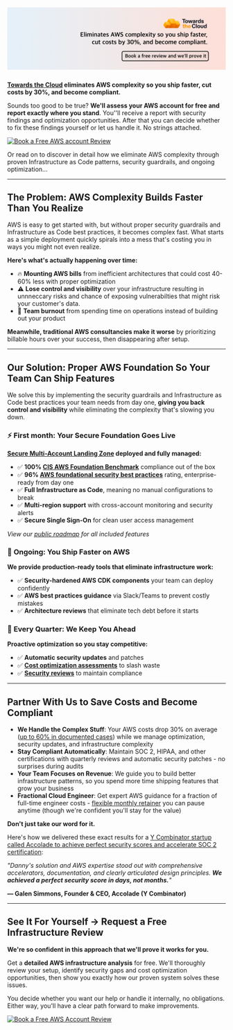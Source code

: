 # [![Towards the Cloud banner](../image/github-title-banner.png)](https://towardsthecloud.com)

**[Towards the Cloud](https://towardsthecloud.com/about) eliminates AWS complexity so you ship faster, cut costs by 30%, and become compliant.**

Sounds too good to be true? **We'll assess your AWS account for free and report exactly where you stand**. You''ll receive a report with security findings and optimization opportunities. After that you can decide whether to fix these findings yourself or let us handle it. No strings attached.

<a href="https://cal.com/towardsthecloud/aws-infrastructure-review"><img alt="Book a Free AWS account Review" src="https://img.shields.io/badge/Book%20A%20Free%20AWS%20Account%20Review-success.svg?style=for-the-badge"/></a>

Or read on to discover in detail how we eliminate AWS complexity through proven Infrastructure as Code patterns, security guardrails, and ongoing optimization...

---

## The Problem: AWS Complexity Builds Faster Than You Realize

AWS is easy to get started with, but without proper security guardrails and Infrastructure as Code best practices, it becomes complex fast. What starts as a simple deployment quickly spirals into a mess that's costing you in ways you might not even realize.

**Here's what's actually happening over time:**
- 🔥 **Mounting AWS bills** from inefficient architectures that could cost 40-60% less with proper optimization
- ⚠️ **Lose control and visibility** over your infrastructure resulting in unnneccary risks and chance of exposing vulnerabilties that might risk your customer's data.
- 😤 **Team burnout** from spending time on operations instead of building out your product

**Meanwhile, traditional AWS consultancies make it worse** by prioritizing billable hours over your success, then disappearing after setup.

---

## Our Solution: Proper AWS Foundation So Your Team Can Ship Features

We solve this by implementing the security guardrails and Infrastructure as Code best practices your team needs from day one, **giving you back control and visibility** while eliminating the complexity that's slowing you down.

### ⚡ **First month: Your Secure Foundation Goes Live**
**[Secure Multi-Account Landing Zone](https://towardsthecloud.com/services/aws-landing-zone) deployed and fully managed:**
- ✅ **100% [CIS AWS Foundation Benchmark](https://docs.aws.amazon.com/securityhub/latest/userguide/cis-aws-foundations-benchmark.html)** compliance out of the box
- ✅ **96% [AWS foundational security best practices](https://docs.aws.amazon.com/securityhub/latest/userguide/fsbp-standard.html)** rating, enterprise-ready from day one
- ✅ **Full Infrastructure as Code**, meaning no manual configurations to break
- ✅ **Multi-region support** with cross-account monitoring and security alerts
- ✅ **Secure Single Sign-On** for clean user access management

*View our [public roadmap](https://github.com/towardsthecloud/aws-cdk-landing-zone-roadmap?tab=readme-ov-file#features) for all included features*

### 🚀 **Ongoing: You Ship Faster on AWS**
**We provide production-ready tools that eliminate infrastructure work:**
- ✅ **Security-hardened AWS CDK components** your team can deploy confidently
- ✅ **AWS best practices guidance** via Slack/Teams to prevent costly mistakes
- ✅ **Architecture reviews** that eliminate tech debt before it starts

### 🔧 **Every Quarter: We Keep You Ahead**
**Proactive optimization so you stay competitive:**
- ✅ **Automatic security updates** and patches
- ✅ **[Cost optimization assessments](https://towardsthecloud.com/services/aws-cost-optimization)** to slash waste
- ✅ **[Security reviews](https://towardsthecloud.com/services/aws-security-review)** to maintain compliance

---

## Partner With Us to Save Costs and Become Compliant
- **We Handle the Complex Stuff**: Your AWS costs drop 30% on average ([up to 60% in documented cases](https://towardsthecloud.com/services/aws-cost-optimization#case-study)) while we manage optimization, security updates, and infrastructure complexity
- **Stay Compliant Automatically**: Maintain SOC 2, HIPAA, and other certifications with quarterly reviews and automatic security patches - no surprises during audits
- **Your Team Focuses on Revenue**: We guide you to build better infrastructure patterns, so you spend more time shipping features that grow your business
- **Fractional Cloud Engineer**: Get expert AWS guidance for a fraction of full-time engineer costs - [flexible monthly retainer](https://towardsthecloud.com/pricing) you can pause anytime (though we're confident you'll stay for the value)

**Don't just take our word for it.**

Here's how we delivered these exact results for a [Y Combinator startup called Accolade to achieve perfect security scores and accelerate SOC 2 certification](https://towardsthecloud.com/blog/aws-landing-zone-case-study-accolade):

*"Danny's solution and AWS expertise stood out with comprehensive accelerators, documentation, and clearly articulated design principles. **We achieved a perfect security score in days, not months.**"*

**— Galen Simmons, Founder & CEO, Accolade (Y Combinator)**

---

## See It For Yourself -> Request a Free Infrastructure Review

**We're so confident in this approach that we'll prove it works for you.**

Get a **detailed AWS infrastructure analysis** for free. We'll thoroughly review your setup, identify security gaps and cost optimization opportunities, then show you exactly how our proven system solves these issues.

You decide whether you want our help or handle it internally, no obligations. Either way, you'll have a clear path forward to make improvements.

<a href="https://cal.com/towardsthecloud/aws-infrastructure-review"><img alt="Book a Free AWS Account Review" src="https://img.shields.io/badge/Book%20A%20Free%20AWS%20Account%20Review-success.svg?style=for-the-badge"/></a>
